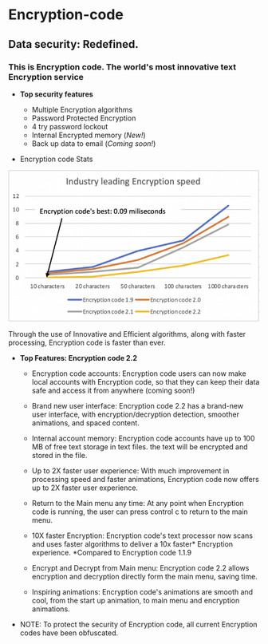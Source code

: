 # Encryption-code

## Data security: Redefined.

### This is Encryption code. The world's most innovative text Encryption service

- **Top security features**
    - Multiple Encryption algorithms
    - Password Protected Encryption
    - 4 try password lockout
    - Internal Encrypted memory (_New!_)
    - Back up data to email (_Coming soon!_)

- Encryption code Stats

![](Encryption_code_encryption_speed.png)

Through the use of Innovative and Efficient algorithms, along with faster processing, Encryption code is faster than ever.

- **Top Features: Encryption code 2.2**
    - Encryption code accounts: Encryption code users can now make local accounts with Encryption code, so that they can keep their data safe and access it from anywhere (coming soon!)

    - Brand new user interface: Encryption code 2.2 has a brand-new user interface, with encryption/decryption detection, smoother animations, and spaced content.

    - Internal account memory: Encryption code accounts have up to 100 MB of free text storage in text files. the text will be encrypted and stored in the file.

    - Up to 2X faster user experience: With much improvement in processing speed and faster animations, Encryption code now offers up to 2X faster user experience.

    - Return to the Main menu any time: At any point when Encryption code is running, the user can press control c to return to the main menu.

    - 10X faster Encryption: Encryption code's text processor now scans and uses faster algorithms to deliver a 10x faster* Encryption experience. *Compared to Encryption code 1.1.9

    - Encrypt and Decrypt from Main menu: Encryption code 2.2 allows encryption and decryption directly form the main menu, saving time.

    - Inspiring animations: Encryption code's animations are smooth and cool, from the start up animation, to main menu and encryption animations.




* NOTE: To protect the security of Encryption code, all current Encryption codes have been obfuscated.
